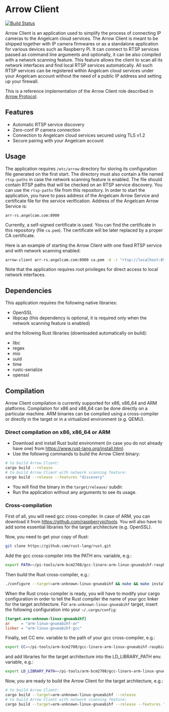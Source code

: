 # Arrow Client

[![Build Status](https://travis-ci.org/angelcam/arrow-client.svg?branch=master)](https://travis-ci.org/angelcam/arrow-client)

Arrow Client is an application used to simplify the process of connecting IP 
cameras to the Angelcam cloud services. The Arrow Client is meant to be shipped 
together with IP camera firmwares or as a standalone application for various 
devices such as Raspberry Pi. It can connect to RTSP services passed as 
command line arguments and optionally, it can be also compiled with a network 
scanning feature. This feature allows the client to scan all its network 
interfaces and find local RTSP services automatically. All such RTSP services 
can be registered within Angelcam cloud services under your Angelcam account 
without the need of a public IP address and setting up your firewall.

This is a reference implementation of the Arrow Client role described in 
[Arrow Protocol](https://github.com/angelcam/arrow-client/wiki/Arrow-Protocol "Arrow Protocol").

## Features

- Automatic RTSP service discovery
- Zero-conf IP camera connection
- Connection to Angelcam cloud services secured using TLS v1.2
- Secure pairing with your Angelcam account

## Usage

The application requires `/etc/arrow` directory for storing its configuration 
file generated on the first start. The directory must also contain a file named 
`rtsp-paths` in case the network scanning feature is enabled. The file should 
contain RTSP paths that will be checked on an RTSP service discovery. You can 
use the `rtsp-paths` file from this repository. In order to start the 
application, you have to pass address of the Angelcam Arrow Service and 
certificate file for the service verification. Address of the Angelcam Arrow 
Service is:

```
arr-rs.angelcam.com:8900
```

Currently, a self-signed certificate is used. You can find the certificate in 
this repository (file `ca.pem`). The certificate will be later replaced by 
a proper CA certificate.

Here is an example of starting the Arrow Client with one fixed RTSP service and 
with network scanning enabled:

```bash
arrow-client arr-rs.angelcam.com:8900 ca.pem -d -r "rtsp://localhost:8554/stream.sdp?prof=baseline&res=low"
```

Note that the application requires root privileges for direct access to local 
network interfaces.

## Dependencies

This application requires the following native libraries:

- OpenSSL
- libpcap (this dependency is optional, it is required only when the network 
    scanning feature is enabled)

and the following Rust libraries (downloaded automatically on build):

- libc
- regex
- mio
- uuid
- time
- rustc-serialize
- openssl

## Compilation

Arrow Client compilation is currently supported for x86, x86\_64 and ARM 
platforms. Compilation for x86 and x86\_64 can be done directly on 
a particular machine. ARM binaries can be compiled using a cross-compiler or 
directly in the target or in a virtualized environment (e.g. QEMU).

### Direct compilation on x86, x86\_64 or ARM

- Download and install Rust build environment (in case you do not already 
  have one) from https://www.rust-lang.org/install.html. 
- Use the following commands to build the Arrow Client binary:
   
```bash
# to build Arrow Client:
cargo build --release
# to build Arrow Client with network scanning feature:
cargo build --release --features "discovery"
```

- You will find the binary in the `target/release/` subdir.
- Run the application without any arguments to see its usage.

### Cross-compilation

First of all, you will need gcc cross-compiler. In case of ARM, you can 
download it from https://github.com/raspberrypi/tools. You will also have to 
add some essential libraries for the target architecture (e.g. OpenSSL).

Now, you need to get your copy of Rust:

```bash
git clone https://github.com/rust-lang/rust.git
```

Add the gcc cross-compiler into the PATH env. variable, e.g.:

```bash
export PATH=~/pi-tools/arm-bcm2708/gcc-linaro-arm-linux-gnueabihf-raspbian-x64/bin:$PATH
```

Then build the Rust cross-compiler, e.g.:

```bash
./configure --target=arm-unknown-linux-gnueabihf && make && make install
```

When the Rust cross-compiler is ready, you will have to modify your 
cargo configuration in order to tell the Rust compiler the name of your gcc 
linker for the target architecture. For `arm-unknown-linux-gnueabihf` target, 
insert the following configuration into your `~/.cargo/config`:

```toml
[target.arm-unknown-linux-gnueabihf]
ar     = "arm-linux-gnueabihf-ar"
linker = "arm-linux-gnueabihf-gcc"
```

Finally, set CC env. variable to the path of your gcc cross-compiler, e.g.:

```bash
export CC=~/pi-tools/arm-bcm2708/gcc-linaro-arm-linux-gnueabihf-raspbian-x64/bin/arm-linux-gnueabihf-gcc
```

and add libraries for the target architecture into the LD_LIBRARY_PATH env. 
variable, e.g.:

```bash
export LD_LIBRARY_PATH=~/pi-tools/arm-bcm2708/gcc-linaro-arm-linux-gnueabihf-raspbian-x64/lib:$LD_LIBRARY_PATH
```

Now, you are ready to build the Arrow Client for the target architecture, e.g.:

```bash
# to build Arrow Client:
cargo build --target=arm-unknown-linux-gnueabihf --release
# to build Arrow Client with network scanning feature:
cargo build --target=arm-unknown-linux-gnueabihf --release --features "discovery"
```
